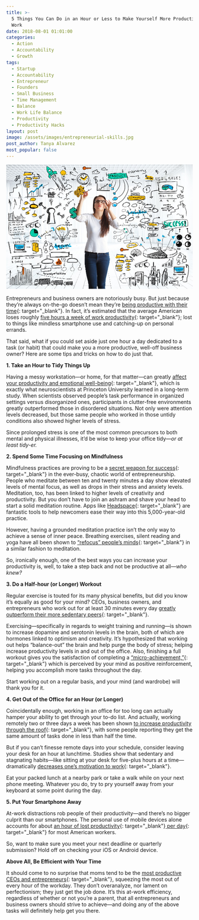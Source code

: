 ```yaml
---
title: >-
  5 Things You Can Do in an Hour or Less to Make Yourself More Productive at
  Work
date: 2018-08-01 01:01:00
categories:
  - Action
  - Accountability
  - Growth
tags:
  - Startup
  - Accountability
  - Entrepreneur
  - Founders
  - Small Business
  - Time Management
  - Balance
  - Work Life Balance
  - Productivity
  - Productivity Hacks
layout: post
image: /assets/images/entrepreneurial-skills.jpg
post_author: Tanya Alvarez
most_popular: false
---
```


![](/assets/images/entrepreneurial-skills-1.jpg)

Entrepreneurs and business owners are notoriously busy. But just because they’re always on-the-go doesn’t mean they’re [being productive with their time](https://www.forbes.com/sites/martinzwilling/2014/12/31/many-entrepreneurs-are-too-busy-but-not-productive/#3ee51ec54500){: target="_blank"}. In fact, it’s estimated that the average American loses roughly [five hours a week of work productivity](https://nypost.com/2017/07/29/this-is-how-much-time-employees-spend-slacking-off/){: target="_blank"}; lost to things like mindless smartphone use and catching-up on personal errands.

That said, what if you could set aside just one hour a day dedicated to a task (or habit) that could make you a more productive, well-off business owner? Here are some tips and tricks on how to do just that.

**1. Take an Hour to Tidy Things Up**

Having a messy workstation—or home, for that matter—can greatly [affect your productivity and emotional well-being](https://lifehacker.com/how-clutter-affects-your-brain-and-what-you-can-do-abo-662647035){: target="_blank"}, which is exactly what neuroscientists at Princeton University learned in a long-term study. When scientists observed people’s task performance in organized settings versus disorganized ones, participants in clutter-free environments greatly outperformed those in disordered situations. Not only were attention levels decreased, but those same people who worked in those untidy conditions also showed higher levels of stress.

Since prolonged stress is one of the most common precursors to both mental and physical illnesses, it’d be wise to keep your office tidy—*or at least tidy-er.*

**2. Spend Some Time Focusing on Mindfulness**

Mindfulness practices are proving to be a [secret weapon for success](https://www.forbes.com/sites/robdube/2017/11/30/peaceful-partnerships-how-mindfulness-improves-business-partnerships/){: target="_blank"} in the ever-busy, chaotic world of entrepreneurship. People who meditate between ten and twenty minutes a day show elevated levels of mental focus, as well as drops in their stress and anxiety levels. Meditation, too, has been linked to higher levels of creativity and productivity. But you don’t have to join an ashram and shave your head to start a solid meditation routine. Apps like [Headspace](https://www.headspace.com/){: target="_blank"} are fantastic tools to help newcomers ease their way into this 5,000-year-old practice.

However, having a grounded meditation practice isn’t the only way to achieve a sense of inner peace. Breathing exercises, silent reading and yoga have all been shown to [“refocus” people’s minds](https://www.nbcnews.com/better/health/what-yoga-does-your-brain-ncna794531){: target="_blank"} in a similar fashion to meditation.

So, ironically enough, one of the best ways you can increase your productivity is, well, to take a step back and not be productive at all—*who knew?*

**3. Do a Half-hour (or Longer) Workout**

Regular exercise is touted for its many physical benefits, but did you know it’s equally as good for your mind? CEOs, business owners, and entrepreneurs who work out for at least 30 minutes every day [greatly outperform their more sedentary peers](https://www.salon.com/2018/09/09/a-fit-ceo-is-an-effective-ceo-why-leaders-need-to-make-time-for-exercise/){: target="_blank"}.

Exercising—specifically in regards to weight training and running—is shown to increase dopamine and serotonin levels in the brain, both of which are hormones linked to optimism and creativity. It’s hypothesized that working out helps “balance-out” the brain and help purge the body of stress; helping increase productivity levels in and out of the office. Also, finishing a full workout gives you the satisfaction of completing a [“micro-achievement,”](https://www.nytimes.com/2018/01/22/smarter-living/micro-progress.html){: target="_blank"} which is perceived by your mind as positive reinforcement, helping you accomplish more tasks throughout the day.

Start working out on a regular basis, and your mind (and wardrobe) will thank you for it.

**4. Get Out of the Office for an Hour (or Longer)**

Coincidentally enough, working in an office for too long can actually hamper your ability to get through your to-do list. And actually, working remotely two or three days a week has been shown [to increase productivity through the roof](https://www.inc.com/scott-mautz/a-2-year-stanford-study-shows-astonishing-productivity-boost-of-working-from-home.html){: target="_blank"}, with some people reporting they get the same amount of tasks done in less than half the time.

But if you can’t finesse remote days into your schedule, consider leaving your desk for an hour at lunchtime. Studies show that sedentary and stagnating habits—like sitting at your desk for five-plus hours at a time—dramatically [decreases one’s motivation to work](https://www.independent.co.uk/life-style/health-and-families/features/the-age-of-inactivity-how-laziness-is-killing-us-10347541.html){: target="_blank"}.

Eat your packed lunch at a nearby park or take a walk while on your next phone meeting. Whatever you do, try to pry yourself away from your keyboard at some point during the day.

**5. Put Your Smartphone Away**

At-work distractions rob people of their productivity—and there’s no bigger culprit than our smartphones. The personal use of mobile devices alone accounts for about [an hour of lost productivity](http://fortune.com/2017/07/25/cell-phone-lost-productivity/){: target="_blank"}[ per day](http://fortune.com/2017/07/25/cell-phone-lost-productivity/){: target="_blank"} for most American workers.

So, want to make sure you meet your next deadline or quarterly submission? Hold off on checking your iOS or Android device.

**Above All, Be Efficient with Your Time**

It should come to no surprise that moms tend to be the [most productive CEOs and entrepreneurs](https://www.forbes.com/sites/jopiazza/2017/06/01/why-becoming-a-mom-makes-you-a-better-entrepreneur/){: target="_blank"}, squeezing the most out of every hour of the workday. They don’t overanalyze, nor lament on perfectionism; they just get the job done. It’s this at-work efficiency, regardless of whether or not you’re a parent, that all entrepreneurs and business owners should strive to achieve—and doing any of the above tasks will definitely help get you there.